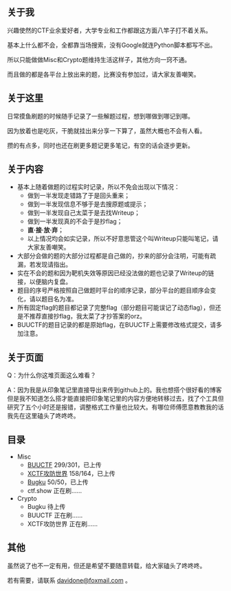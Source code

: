 ## 关于我
兴趣使然的CTF业余爱好者，大学专业和工作都跟这方面八竿子打不着关系。
  
基本上什么都不会，全都靠当场搜索，没有Google就连Python脚本都写不出。
  
所以只能做做Misc和Crypto题维持生活这样子，其他方向一窍不通。
  
而且做的都是各平台上放出来的题，比赛没有参加过，请大家友善嘲笑。
  
## 关于这里
日常摸鱼刷题的时候随手记录了一些解题过程，想到哪做到哪记到哪。
  
因为放着也是吃灰，干脆就挂出来分享一下算了，虽然大概也不会有人看。
  
攒的有点多，同时也还在刷更多题记更多笔记，有空的话会逐步更新。
  
## 关于内容
+ 基本上随着做题的过程实时记录，所以不免会出现以下情况：
    + 做到一半发现走错路了于是回头重来；
    + 做到一半发现信息不够于是去搜原题或提示；
    + 做到一半发现自己太菜于是去找Writeup；
    + 做到一半发现真的不会于是抄flag；
    + **直·接·放·弃**；
    + 以上情况均会如实记录，所以不好意思管这个叫Writeup只能叫笔记，请大家友善嘲笑。
+ 大部分会做的题的大部分过程都是自己做的，抄来的部分会注明，可能有疏漏，若发现请指出。
+ 实在不会的题和因为靶机失效等原因已经没法做的题也记录了Writeup的链接，以便脑内复盘。
+ 题目的序号严格按照自己做题时平台的顺序记录，部分平台的题目顺序会变化，请以题目名为准。
+ 所有固定flag的题目都记录了完整flag（部分题目可能误记了动态flag），但还是不推荐直接抄flag，我太菜了才抄答案的orz。
+ BUUCTF的题目记录的都是原始flag，在BUUCTF上需要修改格式提交，请多加注意。
  
## 关于页面
Q：为什么你这堆页面这么难看？
  
A：因为我是从印象笔记里直接导出来传到github上的。我也想搭个很好看的博客但是我不知道怎么搭才能直接把印象笔记里的内容方便地转移过去，找了个工具但研究了五个小时还是报错，调整格式工作量也比较大。有哪位师傅愿意教教我的话我先在这里磕头了咚咚咚。
  
## 目录
+ Misc
    + [BUUCTF](https://davidcheyenneone.github.io/Misc/BUUCTF/BUUCTF.html)
299/301，已上传
    + [XCTF攻防世界](https://davidcheyenneone.github.io/Misc/XCTF/XCTF.html)
158/164，已上传
    + [Bugku](https://davidcheyenneone.github.io/Misc/Bugku/Bugku.html)
50/50，已上传
    + ctf.show
正在刷……
+ Crypto
    + Bugku
待上传
    + BUUCTF
正在刷……
    + XCTF攻防世界 
正在刷……
  
## 其他
虽然说了也不一定有用，但还是希望不要随意转载，给大家磕头了咚咚咚。
  
若有需要，请联系 davidone@foxmail.com 。
